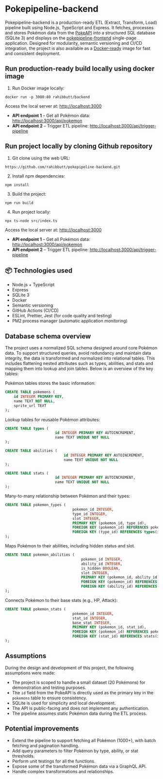 # Pokepipeline-backend

Pokepipeline-backend is a production-ready ETL (Extract, Transform, Load) pipeline built
using Node.js, TypeScript and Express. It fetches, processes and stores Pokémon
data from the [PokeAPI](https://pokeapi.co/) into a 
structured SQL database (SQLite 3) and displays on the [pokepipeline-frontend](https://github.com/rahibbutt/pokepipeline-frontend) single-page application. Designed for modularity, semantic versioning and CI/CD integration,
the project is also available as a [Docker-ready](https://hub.docker.com/r/rahibbutt/backend) 
image for fast and consistent deployment.

## Run production-ready build locally using docker image
1. Run Docker image locally:
```
docker run -p 3000:80 rahibbutt/backend
```
Access the local server at: [http://localhost:3000](http://localhost:3000)
- **API endpoint 1** – Get all Pokémon data: [http://localhost:3000/api/pokemon](http://localhost:3000/api/pokemon)
- **API endpoint 2** – Trigger ETL pipeline: [http://localhost:3000/api/trigger-pipeline](http://localhost:3000/api/trigger-pipeline)



## Run project locally by cloning Github repository
1. Git clone using the web URL:
```
https://github.com/rahibbutt/pokepipeline-backend.git
```
2. Install npm dependencies:
```
npm install
```
3. Build the project:
```
npm run build
```
4. Run project locally:
```
npx ts-node src/index.ts
```
Access the local server at: [http://localhost:3000](http://localhost:3000)
- **API endpoint 1** – Get all Pokémon data: [http://localhost:3000/api/pokemon](http://localhost:3000/api/pokemon)
- **API endpoint 2** – Trigger ETL pipeline: [http://localhost:3000/api/trigger-pipeline](http://localhost:3000/api/trigger-pipeline)

## 📦 Technologies used

* Node.js + TypeScript
* Express
* SQLite 3
* Docker
* Semantic versioning
* GitHub Actions (CI/CD)
* ESLint, Prettier, Jest (for code quality and testing)
* PM2 process manager (automatic application monitoring)

## Database schema overview

The project uses a normalized SQL schema designed around 
core Pokémon data. To support structured queries, avoid
redundancy and maintain data integrity, the data is 
transformed and normalized into relational tables. 
This includes flattening nested attributes such as types,
abilities, and stats and mapping them into lookup and
join tables. Below is an overview of the key 
tables:

Pokémon tables stores the basic information:

```sql
CREATE TABLE pokemons (
    id INTEGER PRIMARY KEY,
    name TEXT NOT NULL,
    sprite_url TEXT
);
```
Lookup tables for reusable Pokémon attributes:
```sql
CREATE TABLE types (
                       id INTEGER PRIMARY KEY AUTOINCREMENT,
                       name TEXT UNIQUE NOT NULL
);

CREATE TABLE abilities (
                           id INTEGER PRIMARY KEY AUTOINCREMENT,
                           name TEXT UNIQUE NOT NULL
);

CREATE TABLE stats (
                       id INTEGER PRIMARY KEY AUTOINCREMENT,
                       name TEXT UNIQUE NOT NULL
);
```
Many-to-many relationship between Pokémon and their types:
```sql
CREATE TABLE pokemon_types (
                               pokemon_id INTEGER,
                               type_id INTEGER,
                               slot INTEGER,
                               PRIMARY KEY (pokemon_id, type_id),
                               FOREIGN KEY (pokemon_id) REFERENCES pokemons(id) ON DELETE CASCADE,
                               FOREIGN KEY (type_id) REFERENCES types(id)
);
```
Maps Pokémon to their abilities, including hidden status 
and slot.
```sql
CREATE TABLE pokemon_abilities (
                                   pokemon_id INTEGER,
                                   ability_id INTEGER,
                                   is_hidden BOOLEAN,
                                   slot INTEGER,
                                   PRIMARY KEY (pokemon_id, ability_id),
                                   FOREIGN KEY (pokemon_id) REFERENCES pokemons(id) ON DELETE CASCADE,
                                   FOREIGN KEY (ability_id) REFERENCES abilities(id)
);
```
Connects Pokémon to their base stats (e.g., HP, Attack):
```sql
CREATE TABLE pokemon_stats (
                               pokemon_id INTEGER,
                               stat_id INTEGER,
                               base_stat INTEGER,
                               PRIMARY KEY (pokemon_id, stat_id),
                               FOREIGN KEY (pokemon_id) REFERENCES pokemons(id) ON DELETE CASCADE,
                               FOREIGN KEY (stat_id) REFERENCES stats(id)
);
```

## Assumptions

During the design and development of this project, the following assumptions were made:

- The project is scoped to handle a small dataset (20 Pokémons) for demonstration and testing purposes.
- The `id` field from the PokeAPI is directly used as the primary key in the `pokemons` table to ensure consistency.
- SQLite is used for simplicity and local development.
- The API is public-facing and does not implement any authentication.
- The pipeline assumes static Pokémon data during the ETL process.

## Potential improvements

- Extend the pipeline to support fetching all Pokémon (1000+), with batch fetching and pagination handling.
- Add query parameters to filter Pokémon by type, ability, or stat thresholds.
- Perform unit testings for all the functions.
- Expose some of the transformed Pokémon data via a GraphQL API.
- Handle complex transformations and relationships.

